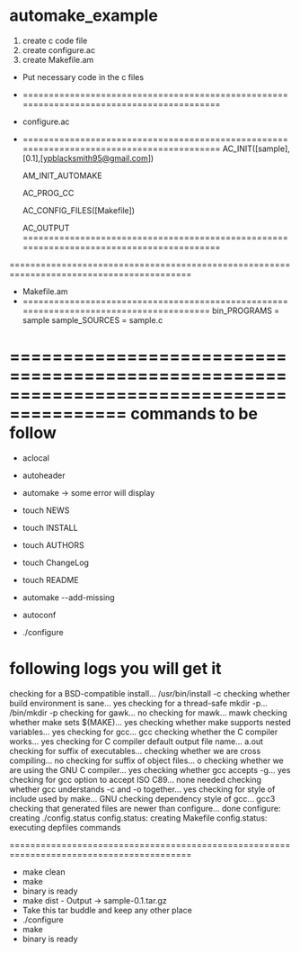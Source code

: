# automake_example

1. create c code file 
2. create configure.ac
3. create Makefile.am 

- Put necessary code in the c files
- =========================================================================================
- configure.ac 
- =========================================================================================
  AC_INIT([sample],[0.1],[ypblacksmith95@gmail.com])

  AM_INIT_AUTOMAKE

  AC_PROG_CC

  AC_CONFIG_FILES([Makefile])

  AC_OUTPUT
=========================================================================================

=========================================================================================
- Makefile.am 
- =======================================================================================
bin_PROGRAMS = sample
sample_SOURCES = sample.c

=========================================================================================
commands to be follow 
=========================================================================================
- aclocal 
- autoheader
- automake -> some error will display 
- touch NEWS
- touch INSTALL
- touch AUTHORS
- touch ChangeLog
- touch README

- automake --add-missing
- autoconf
- ./configure

following logs you will get it 
=========================================================================================
checking for a BSD-compatible install... /usr/bin/install -c
checking whether build environment is sane... yes
checking for a thread-safe mkdir -p... /bin/mkdir -p
checking for gawk... no
checking for mawk... mawk
checking whether make sets $(MAKE)... yes
checking whether make supports nested variables... yes
checking for gcc... gcc
checking whether the C compiler works... yes
checking for C compiler default output file name... a.out
checking for suffix of executables... 
checking whether we are cross compiling... no
checking for suffix of object files... o
checking whether we are using the GNU C compiler... yes
checking whether gcc accepts -g... yes
checking for gcc option to accept ISO C89... none needed
checking whether gcc understands -c and -o together... yes
checking for style of include used by make... GNU
checking dependency style of gcc... gcc3
checking that generated files are newer than configure... done
configure: creating ./config.status
config.status: creating Makefile
config.status: executing depfiles commands

=========================================================================================

- make clean
- make  
- binary is ready 
- make dist - Output ->  sample-0.1.tar.gz
- Take this tar buddle and keep any other place
- ./configure
- make 
- binary is ready 

